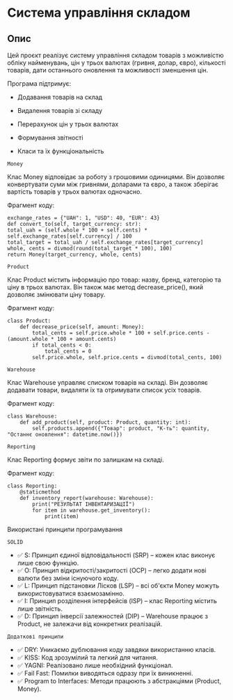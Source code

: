 # Система управління складом

## Опис

Цей проєкт реалізує систему управління складом товарів з можливістю обліку найменувань, цін у трьох валютах (гривня, долар, євро), кількості товарів, дати останнього оновлення та можливості зменшення цін.

Програма підтримує:

- Додавання товарів на склад

- Видалення товарів зі складу

- Перерахунок цін у трьох валютах

- Формування звітності

- Класи та їх функціональність

``Money``

Клас Money відповідає за роботу з грошовими одиницями. Він дозволяє конвертувати суми між гривнями, доларами та євро, а також зберігає вартість товарів у трьох валютах одночасно.

Фрагмент коду:

```class Money:
exchange_rates = {"UAH": 1, "USD": 40, "EUR": 43}
def convert_to(self, target_currency: str):
total_uah = (self.whole * 100 + self.cents) * self.exchange_rates[self.currency] / 100
total_target = total_uah / self.exchange_rates[target_currency]
whole, cents = divmod(round(total_target * 100), 100)
return Money(target_currency, whole, cents)
```
``Product``

Клас Product містить інформацію про товар: назву, бренд, категорію та ціну в трьох валютах. Він також має метод decrease_price(), який дозволяє змінювати ціну товару.

Фрагмент коду:
```
class Product:
    def decrease_price(self, amount: Money):
        total_cents = self.price.whole * 100 + self.price.cents - (amount.whole * 100 + amount.cents)
        if total_cents < 0:
            total_cents = 0
        self.price.whole, self.price.cents = divmod(total_cents, 100)
```
``Warehouse``

Клас Warehouse управляє списком товарів на складі. Він дозволяє додавати товари, видаляти їх та отримувати список усіх товарів.

Фрагмент коду:
```
class Warehouse:
    def add_product(self, product: Product, quantity: int):
        self.products.append({"Товар": product, "К-ть": quantity, "Останнє оновлення": datetime.now()})
```
``Reporting``

Клас Reporting формує звіти по залишкам на складі.

Фрагмент коду:
```
class Reporting:
    @staticmethod
    def inventory_report(warehouse: Warehouse):
        print("РЕЗУЛЬТАТ ІНВЕНТАРИЗАЦІЇ")
        for item in warehouse.get_inventory():
            print(item)
```
Використані принципи програмування

``SOLID``

- ✅ S: Принцип єдиної відповідальності (SRP) – кожен клас виконує лише свою функцію.
- ✅ O: Принцип відкритості/закритості (OCP) – легко додати нові валюти без зміни існуючого коду.
- ✅ L: Принцип підстановки Лісков (LSP) – всі об'єкти Money можуть використовуватися взаємозамінно.
- ✅ I: Принцип розділення інтерфейсів (ISP) – клас Reporting містить лише звітність.
- ✅ D: Принцип інверсії залежностей (DIP) – Warehouse працює з Product, не залежачи від конкретних реалізацій.

``Додаткові принципи``

- ✅ DRY: Уникаємо дублювання коду завдяки використанню класів.
- ✅ KISS: Код зрозумілий та легкий для читання.
- ✅ YAGNI: Реалізовано лише необхідний функціонал.
- ✅ Fail Fast: Помилки виводяться одразу при їх виникненні.
- ✅ Program to Interfaces: Методи працюють з абстракціями (Product, Money).